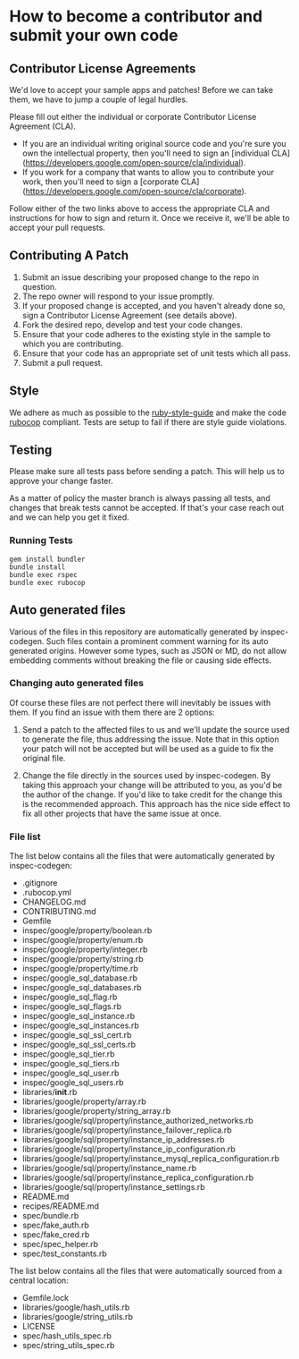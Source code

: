 # How to become a contributor and submit your own code

## Contributor License Agreements

We'd love to accept your sample apps and patches! Before we can take them, we
have to jump a couple of legal hurdles.

Please fill out either the individual or corporate Contributor License
Agreement (CLA).

  * If you are an individual writing original source code and you're sure you
    own the intellectual property, then you'll need to sign an [individual CLA]
    (https://developers.google.com/open-source/cla/individual).
  * If you work for a company that wants to allow you to contribute your work,
    then you'll need to sign a [corporate CLA]
    (https://developers.google.com/open-source/cla/corporate).

Follow either of the two links above to access the appropriate CLA and
instructions for how to sign and return it. Once we receive it, we'll
be able to accept your pull requests.

## Contributing A Patch

1. Submit an issue describing your proposed change to the repo in question.
1. The repo owner will respond to your issue promptly.
1. If your proposed change is accepted, and you haven't already done so, sign a
   Contributor License Agreement (see details above).
1. Fork the desired repo, develop and test your code changes.
1. Ensure that your code adheres to the existing style in the sample to which
   you are contributing.
1. Ensure that your code has an appropriate set of unit tests which all pass.
1. Submit a pull request.

## Style

We adhere as much as possible to the [ruby-style-guide][] and make the code
[rubocop][] compliant. Tests are setup to fail if there are style guide
violations.

## Testing

Please make sure all tests pass before sending a patch. This will help us to
approve your change faster.

As a matter of policy the master branch is always passing all tests, and changes
that break tests cannot be accepted. If that's your case reach out and we can
help you get it fixed.

### Running Tests

```
gem install bundler
bundle install
bundle exec rspec
bundle exec rubocop
```

## Auto generated files

Various of the files in this repository are automatically generated by
inspec-codegen. Such files contain a prominent comment warning for its
auto generated origins. However some types, such as JSON or MD, do not allow
embedding comments without breaking the file or causing side effects.

### Changing auto generated files

Of course these files are not perfect there will inevitably be issues with them.
If you find an issue with them there are 2 options:

1. Send a patch to the affected files to us and we'll update the source used to
   generate the file, thus addressing the issue. Note that in this option your
   patch will not be accepted but will be used as a guide to fix the original
   file.

2. Change the file directly in the sources used by inspec-codegen. By taking
   this approach your change will be attributed to you, as you'd be the author
   of the change. If you'd like to take credit for the change this is the
   recommended approach. This approach has the nice side effect to fix all other
   projects that have the same issue at once.

### File list

The list below contains all the files that were automatically generated by
inspec-codegen:

  * .gitignore
  * .rubocop.yml
  * CHANGELOG.md
  * CONTRIBUTING.md
  * Gemfile
  * inspec/google/property/boolean.rb
  * inspec/google/property/enum.rb
  * inspec/google/property/integer.rb
  * inspec/google/property/string.rb
  * inspec/google/property/time.rb
  * inspec/google_sql_database.rb
  * inspec/google_sql_databases.rb
  * inspec/google_sql_flag.rb
  * inspec/google_sql_flags.rb
  * inspec/google_sql_instance.rb
  * inspec/google_sql_instances.rb
  * inspec/google_sql_ssl_cert.rb
  * inspec/google_sql_ssl_certs.rb
  * inspec/google_sql_tier.rb
  * inspec/google_sql_tiers.rb
  * inspec/google_sql_user.rb
  * inspec/google_sql_users.rb
  * libraries/__init__.rb
  * libraries/google/property/array.rb
  * libraries/google/property/string_array.rb
  * libraries/google/sql/property/instance_authorized_networks.rb
  * libraries/google/sql/property/instance_failover_replica.rb
  * libraries/google/sql/property/instance_ip_addresses.rb
  * libraries/google/sql/property/instance_ip_configuration.rb
  * libraries/google/sql/property/instance_mysql_replica_configuration.rb
  * libraries/google/sql/property/instance_name.rb
  * libraries/google/sql/property/instance_replica_configuration.rb
  * libraries/google/sql/property/instance_settings.rb
  * README.md
  * recipes/README.md
  * spec/bundle.rb
  * spec/fake_auth.rb
  * spec/fake_cred.rb
  * spec/spec_helper.rb
  * spec/test_constants.rb

The list below contains all the files that were automatically sourced from a
central location:

  * Gemfile.lock
  * libraries/google/hash_utils.rb
  * libraries/google/string_utils.rb
  * LICENSE
  * spec/hash_utils_spec.rb
  * spec/string_utils_spec.rb

[ruby-style-guide]: https://github.com/bbatsov/ruby-style-guide
[rubocop]: https://rubocop.readthedocs.io/en/latest/
